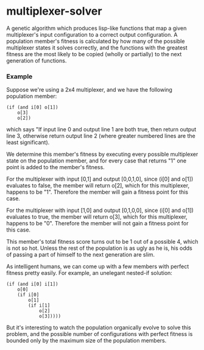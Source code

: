 # multiplexer-solver
A genetic algorithm which produces lisp-like functions that map a given multiplexer's input configuration to a correct output configuration. A population member's fitness is calculated by how many of the possible multiplexer states it solves correctly, and the functions with the greatest fitness are the most likely to be copied (wholly or partially) to the next generation of functions.

<h3>Example</h3>
Suppose we're using a 2x4 multiplexer, and we have the following population member:

```
(if (and i[0] o[1])
    o[3]
    o[2])
```

which says "If input line 0 and output line 1 are both true, then return output line 3, otherwise return output line 2 (where greater numbered lines are the least significant).

We determine this member's fitness by executing every possible multiplexer state on the population member, and for every case that returns "1" one point is added to the member's fitness.

For the multiplexer with input [0,1] and output [0,0,1,0], since (i[0] and o[1]) evaluates to false, the member will return o[2], which for this multiplexer, happens to be "1". Therefore the member will gain a fitness point for this case.

For the multiplexer with input [1,0] and output [0,1,0,0], since (i[0] and o[1]) evaluates to true, the member will return o[3], which for this multiplexer, happens to be "0". Therefore the member will not gain a fitness point for this case.

This member's total fitness score turns out to be 1 out of a possible 4, which is not so hot. Unless the rest of the population is as ugly as he is, his odds of passing a part of himself to the next generation are slim.

As intelligent humans, we can come up with a few members with perfect fitness pretty easily. For example, an unelegant nested-if solution: 

```
(if (and i[0] i[1])
    o[0]
    (if i[0]
        o[1]
        (if i[1]
            o[2]
            o[3]))))
```
But it's interesting to watch the population organically evolve to solve this problem, and the possible number of configurations with perfect fitness is bounded only by the maximum size of the population members.
